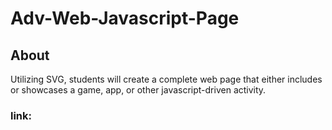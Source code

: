 # Adv-Web-Javascript-Page

## About
Utilizing SVG, students will create a complete web page that either includes or showcases a game, app, or other javascript-driven activity.

### link: 
